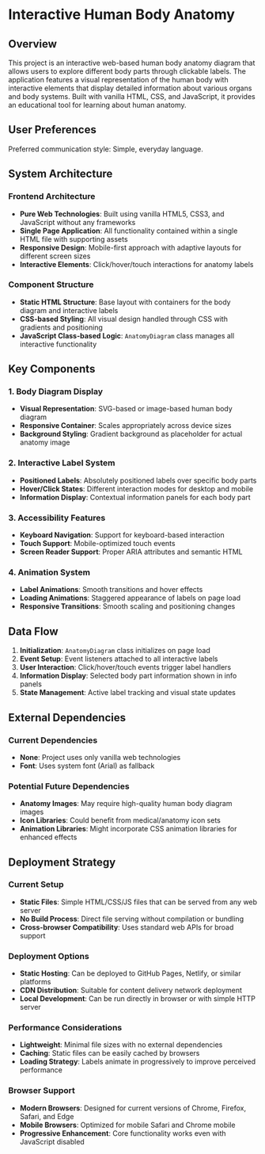 # Interactive Human Body Anatomy

## Overview

This project is an interactive web-based human body anatomy diagram that allows users to explore different body parts through clickable labels. The application features a visual representation of the human body with interactive elements that display detailed information about various organs and body systems. Built with vanilla HTML, CSS, and JavaScript, it provides an educational tool for learning about human anatomy.

## User Preferences

Preferred communication style: Simple, everyday language.

## System Architecture

### Frontend Architecture
- **Pure Web Technologies**: Built using vanilla HTML5, CSS3, and JavaScript without any frameworks
- **Single Page Application**: All functionality contained within a single HTML file with supporting assets
- **Responsive Design**: Mobile-first approach with adaptive layouts for different screen sizes
- **Interactive Elements**: Click/hover/touch interactions for anatomy labels

### Component Structure
- **Static HTML Structure**: Base layout with containers for the body diagram and interactive labels
- **CSS-based Styling**: All visual design handled through CSS with gradients and positioning
- **JavaScript Class-based Logic**: `AnatomyDiagram` class manages all interactive functionality

## Key Components

### 1. Body Diagram Display
- **Visual Representation**: SVG-based or image-based human body diagram
- **Responsive Container**: Scales appropriately across device sizes
- **Background Styling**: Gradient background as placeholder for actual anatomy image

### 2. Interactive Label System
- **Positioned Labels**: Absolutely positioned labels over specific body parts
- **Hover/Click States**: Different interaction modes for desktop and mobile
- **Information Display**: Contextual information panels for each body part

### 3. Accessibility Features
- **Keyboard Navigation**: Support for keyboard-based interaction
- **Touch Support**: Mobile-optimized touch events
- **Screen Reader Support**: Proper ARIA attributes and semantic HTML

### 4. Animation System
- **Label Animations**: Smooth transitions and hover effects
- **Loading Animations**: Staggered appearance of labels on page load
- **Responsive Transitions**: Smooth scaling and positioning changes

## Data Flow

1. **Initialization**: `AnatomyDiagram` class initializes on page load
2. **Event Setup**: Event listeners attached to all interactive labels
3. **User Interaction**: Click/hover/touch events trigger label handlers
4. **Information Display**: Selected body part information shown in info panels
5. **State Management**: Active label tracking and visual state updates

## External Dependencies

### Current Dependencies
- **None**: Project uses only vanilla web technologies
- **Font**: Uses system font (Arial) as fallback

### Potential Future Dependencies
- **Anatomy Images**: May require high-quality human body diagram images
- **Icon Libraries**: Could benefit from medical/anatomy icon sets
- **Animation Libraries**: Might incorporate CSS animation libraries for enhanced effects

## Deployment Strategy

### Current Setup
- **Static Files**: Simple HTML/CSS/JS files that can be served from any web server
- **No Build Process**: Direct file serving without compilation or bundling
- **Cross-browser Compatibility**: Uses standard web APIs for broad support

### Deployment Options
- **Static Hosting**: Can be deployed to GitHub Pages, Netlify, or similar platforms
- **CDN Distribution**: Suitable for content delivery network deployment
- **Local Development**: Can be run directly in browser or with simple HTTP server

### Performance Considerations
- **Lightweight**: Minimal file sizes with no external dependencies
- **Caching**: Static files can be easily cached by browsers
- **Loading Strategy**: Labels animate in progressively to improve perceived performance

### Browser Support
- **Modern Browsers**: Designed for current versions of Chrome, Firefox, Safari, and Edge
- **Mobile Browsers**: Optimized for mobile Safari and Chrome mobile
- **Progressive Enhancement**: Core functionality works even with JavaScript disabled